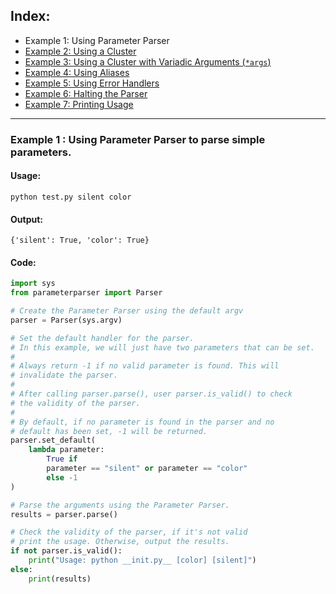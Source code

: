 ## Index:
* Example 1: Using Parameter Parser
* [Example 2: Using a Cluster](./Example2.md)
* [Example 3: Using a Cluster with Variadic Arguments (`*args`)](./Example3.md)
* [Example 4: Using Aliases](./Example4.md)
* [Example 5: Using Error Handlers](./Example5.md)
* [Example 6: Halting the Parser](./Example6.md)
* [Example 7: Printing Usage](./Example7.md)

----
### Example 1 : Using Parameter Parser to parse simple parameters.

#### Usage: 
    python test.py silent color
#### Output: 
    {'silent': True, 'color': True}
#### Code:
```python
import sys
from parameterparser import Parser

# Create the Parameter Parser using the default argv
parser = Parser(sys.argv)

# Set the default handler for the parser.
# In this example, we will just have two parameters that can be set.
#
# Always return -1 if no valid parameter is found. This will
# invalidate the parser.
#
# After calling parser.parse(), user parser.is_valid() to check
# the validity of the parser.
#
# By default, if no parameter is found in the parser and no
# default has been set, -1 will be returned.
parser.set_default(
    lambda parameter:
        True if
        parameter == "silent" or parameter == "color"
        else -1
)

# Parse the arguments using the Parameter Parser.
results = parser.parse()

# Check the validity of the parser, if it's not valid
# print the usage. Otherwise, output the results.
if not parser.is_valid():
    print("Usage: python __init.py__ [color] [silent]")
else:
    print(results)
```
